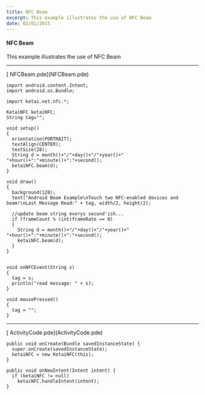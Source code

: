 ```yaml
---
title: NFC Beam
excerpt: This example illustrates the use of NFC Beam
date: 02/01/2015
---
```

#### NFC Beam
This example illustrates the use of NFC Beam

---
<div class="link">[<i class="fa fa-download fa-lg"></i> NFCBeam.pde](NFCBeam.pde)</div>

    import android.content.Intent;
    import android.os.Bundle;

    import ketai.net.nfc.*;

    KetaiNFC ketaiNFC;
    String tag="";

    void setup()
    {
      orientation(PORTRAIT);
      textAlign(CENTER);
      textSize(28);
      String d = month()+"/"+day()+"/"+year()+" "+hour()+":"+minute()+":"+second();
      ketaiNFC.beam(d);
    }

    void draw()
    {
      background(128);
      text("Android Beam Example\nTouch two NFC-enabled devices and beam!\nLast Message Read:" + tag, width/2, height/2);
      
      //update beam string everys second'ish...
      if (frameCount % (int)frameRate == 0)
      {
        String d = month()+"/"+day()+"/"+year()+" "+hour()+":"+minute()+":"+second();
        ketaiNFC.beam(d);
      }
    }


    void onNFCEvent(String s) 
    {
      tag = s;
      println("read message: " + s);
    }

    void mousePressed()
    {
      tag = "";
    }
---

<div class="link">[<i class="fa fa-download fa-lg"></i> ActivityCode.pde](ActivityCode.pde)</div>

    public void onCreate(Bundle savedInstanceState) { 
      super.onCreate(savedInstanceState);
      ketaiNFC = new KetaiNFC(this);
    }

    public void onNewIntent(Intent intent) { 
      if (ketaiNFC != null)
        ketaiNFC.handleIntent(intent);
    }


<!-- * **Screenshot** -->
 